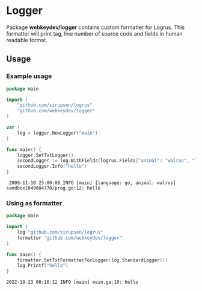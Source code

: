 # Logger

Package **webkeydev/logger** contains custom formatter for Logrus. This formatter
will print tag, line number of source code and fields in human readable format.

## Usage
### Example usage
```go
package main

import (
	"github.com/sirupsen/logrus"
	"github.com/webkeydev/logger"
)

var (
	log = logger.NewLogger("main")
)

func main() {
	logger.SetTxtLogger()
	secondLogger := log.WithFields(logrus.Fields{"animal": "walrus", "language": "go"})
	secondLogger.Info("hello")
}
```

```
 2009-11-10 23:00:00 INFO [main] [language: go, animal: walrus] sandbox1049604770/prog.go:12: hello
 ```


### Using as formatter
```go
package main

import (
	log "github.com/sirupsen/logrus"
	formatter "github.com/webkeydev/logger"
)

func main() {
	formatter.SetTxtFormatterForLogger(log.StandardLogger())
	log.Printf("hello")
}
```
```
2022-10-23 00:16:12 INFO [main] main.go:10: hello
```
